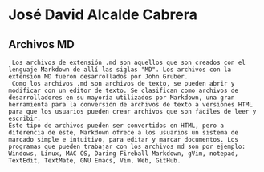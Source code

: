 # José David Alcalde Cabrera
## Archivos MD
     Los archivos de extensión .md son aquellos que son creados con el lenguaje Markdown de allí las siglas "MD". Los archivos con la extensión MD fueron desarrollados por John Gruber.
     Como los archivos .md son archivos de texto, se pueden abrir y modificar con un editor de texto. Se clasifican como archivos de desarrolladores en su mayoría utilizados por Markdown, una gran herramienta para la conversión de archivos de texto a versiones HTML para que los usuarios pueden crear archivos que son fáciles de leer y escribir. 
    Este tipo de archivos pueden ser convertidos en HTML, pero a diferencia de éste, Markdown ofrece a los usuarios un sistema de marcado simple e intuitivo, para editar y marcar documentos. Los programas que pueden trabajar con los archivos md son por ejemplo: Windows, Linux, MAC OS, Daring Fireball Markdown, gVim, notepad, TextEdit, TextMate, GNU Emacs, Vim, Web, GitHub.